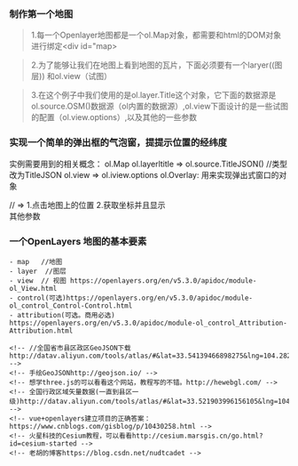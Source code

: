 ### 制作第一个地图
> 1.每一个Openlayer地图都是一个ol.Map对象，都需要和html的DOM对象进行绑定<div id="map></div>

> 2.为了能够让我们在地图上看到地图的瓦片，下面必须要有一个laryer((图层)) 和ol.view（试图）

> 3.在这个例子中我们使用的是ol.layer.Title这个对象，它下面的数据源是ol.source.OSM()数据源（ol内置的数据源）,ol.view下面设计的是一些试图的配置（ol.view.options）,以及其他的一些参数

 ### 实现一个简单的弹出框的气泡窗，提提示位置的经纬度
 实例需要用到的相关概念：
    ol.Map
    ol.layerltitle => ol.source.TitleJSON() //类型改为TitleJSON
    ol.view => ol.iview.options
    ol.Overlay: 用来实现弹出式窗口的对象 <div id="popup" class="ol-popup"/>
    // => 1.点击地图上的位置  2.获取坐标并且显示
    <div id="map"></div> 其他参数

### 一个OpenLayers 地图的基本要素
    - map   //地图
    - layer  //图层
    - view  // 视图 https://openlayers.org/en/v5.3.0/apidoc/module-ol_View.html
    - control(可选)https://openlayers.org/en/v5.3.0/apidoc/module-ol_control_Control-Control.html
    - attribution(可选。商用必选) https://openlayers.org/en/v5.3.0/apidoc/module-ol_control_Attribution-Attribution.html

    <!-- //全国省市县区政区GeoJSON下载http://datav.aliyun.com/tools/atlas/#&lat=33.54139466898275&lng=104.2822265625&zoom=4 -->
    <!-- 手绘GeoJSONhttp://geojson.io/ -->
    <!-- 想学three.js的可以看看这个网站，教程写的不错。http://hewebgl.com/ -->
    <!-- 全国行政区域矢量数据(一直到县区一级)http://datav.aliyun.com/tools/atlas/#&lat=33.521903996156105&lng=104.29849999999999&zoom=4 -->
    <!-- vue+openlayers建立项目的正确答案：https://www.cnblogs.com/gisblog/p/10430258.html -->
    <!-- 火星科技的Cesium教程，可以看看http://cesium.marsgis.cn/go.html?id=cesium-started -->
    <!-- 老胡的博客https://blog.csdn.net/nudtcadet -->